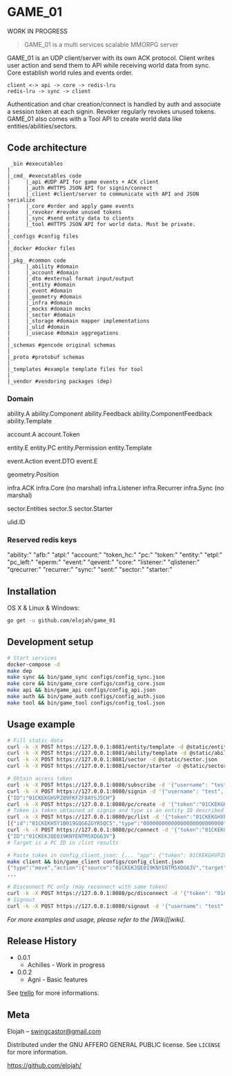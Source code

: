 # GAME_01

WORK IN PROGRESS

> GAME_01 is a multi services scalable MMORPG server

GAME_01 is an UDP client/server with its own ACK protocol. Client writes user action and send them to API while receiving world data from sync. Core establish world rules and events order.
```
client <-> api -> core -> redis-lru
redis-lru -> sync -> client
```
Authentication and char creation/connect is handled by auth and associate a session token at each signin.
Revoker regularly revokes unused tokens.
GAME_01 also comes with a Tool API to create world data like entities/abilities/sectors.

## Code architecture
```
 _bin #executables
|
|_cmd_ #executables code
|     |_api #UDP API for game events + ACK client
|     |_auth #HTTPS JSON API for signin/connect
|     |_client #client/server to communicate with API and JSON serialize
|     |_core #order and apply game events
|     |_revoker #revoke unused tokens
|     |_sync #send entity data to clients
|     |_tool #HTTPS JSON API for world data. Must be private.
|
|_configs #config files
|
|_docker #docker files
|
|_pkg_ #common code
|     |_ability #domain
|     |_account #domain
|     |_dto #external format input/output
|     |_entity #domain
|     |_event #domain
|     |_geometry #domain
|     |_infra #domain
|     |_mocks #domain mocks
|     |_sector #domain
|     |_storage #domain mapper implementations
|     |_ulid #domain
|     |_usecase #domain aggregations
|
|_schemas #gencode original schemas
|
|_proto #protobuf schemas
|
|_templates #example template files for tool
|
|_vendor #vendoring packages (dep)
```
### Domain

ability.A
ability.Component
ability.Feedback
ability.ComponentFeedback
ability.Template

account.A
account.Token

entity.E
entity.PC
entity.Permission
entity.Template

event.Action
event.DTO
event.E

geometry.Position

infra.ACK
infra.Core (no marshal)
infra.Listener
infra.Recurrer
infra.Sync (no marshal)

sector.Entities
sector.S
sector.Starter

ulid.ID

### Reserved redis keys

"ability:"
"afb:"
"atpl:"
"account:"
"token_hc:"
"pc:"
"token:"
"entity:"
"etpl:"
"pc_left:"
"eperm:"
"event:"
"qevent:"
"core:"
"listener:"
"qlistener:"
"qrecurrer:"
"recurrer:"
"sync:"
"sent:"
"sector:"
"starter:"


## Installation

OS X & Linux & Windows:

```sh
go get -u github.com/elojah/game_01
```

## Development setup

```sh
# Start services
docker-compose -d
make dep
make sync && bin/game_sync configs/config_sync.json
make core && bin/game_core configs/config_core.json
make api && bin/game_api configs/config_api.json
make auth && bin/game_auth configs/config_auth.json
make tool && bin/game_tool configs/config_tool.json
```

## Usage example

```sh
# Fill static data
curl -k -X POST https://127.0.0.1:8081/entity/template -d @static/entity_templates.json
curl -k -X POST https://127.0.0.1:8081/ability/template -d @static/ability_templates.json
curl -k -X POST https://127.0.0.1:8081/sector -d @static/sector.json
curl -k -X POST https://127.0.0.1:8081/sector/starter -d @static/sector_starter.json

# Obtain access token
curl -k -X POST https://127.0.0.1:8080/subscribe -d '{"username": "test", "password": "testtest"}'
curl -k -X POST https://127.0.0.1:8080/signin -d '{"username": "test", "password": "testtest"}'
{"ID":"01CKEKGHVPZ89FKF2F8AYSJ5CH"}
curl -k -X POST https://127.0.0.1:8080/pc/create -d '{"token":"01CKEKGHVPZ89FKF2F8AYSJ5CH","type":"01CE3J5ASXJSVC405QTES4M221", "name": "roger_lemour"}'
# Token is token obtained at signin and type is an entity ID described in templates/entity_templates.json.
curl -k -X POST https://127.0.0.1:8080/pc/list -d '{"token":"01CKEKGHVPZ89FKF2F8AYSJ5CH"}'
[{"id":"01CKEKH5Y1B019GQG6ZGYR5QC5","type":"00000000000000000000000000","name":"mesmerist","hp":150,"mp":250,"position":{"Coord":{"x":39.19956060954395,"y":37.77876652333657,"z":36.315239570760646},"SectorID":"01CF001HTBA3CDR1ERJ6RF183A"}}]
curl -k -X POST https://127.0.0.1:8080/pc/connect -d '{"token":"01CKEKGHVPZ89FKF2F8AYSJ5CH","target":"01CKEKH5Y1B019GQG6ZGYR5QC5"}'
{"ID":"01CKEKJQE019KNYENTM5XDG63V"}
# Target is a PC ID in /list results

# Paste token in config_client.json: {... "app": {"token": 01CKEKGHVPZ89FKF2F8AYSJ5CH,...}}
make client && bin/game_client configs/config_client.json
{"type":"move","action":{"source":"01CKEKJQE019KNYENTM5XDG63V","target":"01CKEKJQE019KNYENTM5XDG63V","position":{"X":94.0164,"Y":80.5287,"Z":70.7539}}}
...

# Disconnect PC only (may reconnect with same token)
curl -k -X POST https://127.0.0.1:8080/pc/disconnect -d '{"token": "01CKEKGHVPZ89FKF2F8AYSJ5CH"}'
# Signout
curl -k -X POST https://127.0.0.1:8080/signout -d '{"username": "test", "token": "01CKEKGHVPZ89FKF2F8AYSJ5CH"}'

```

_For more examples and usage, please refer to the [Wiki][wiki]._

## Release History

* 0.0.1
    * Achilles - Work in progress
* 0.0.2
    * Agni - Basic features

See [trello](https://trello.com/b/GX9gz3Js/game01) for more informations.

## Meta

Elojah – swingcastor@gmail.com

Distributed under the GNU AFFERO GENERAL PUBLIC license. See ``LICENSE`` for more information.

https://github.com/elojah/
